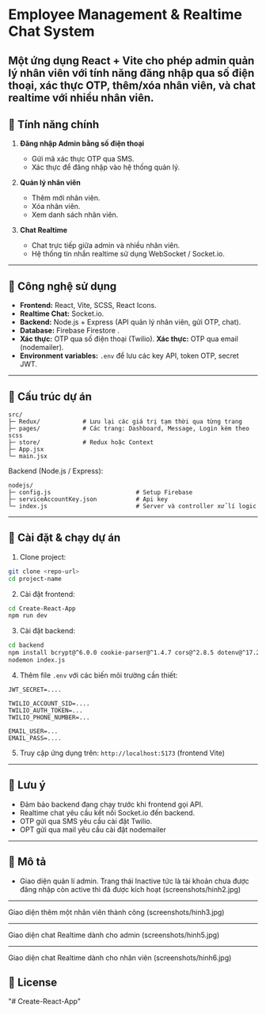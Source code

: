 
# Employee Management & Realtime Chat System

Một ứng dụng **React + Vite** cho phép **admin quản lý nhân viên** với tính năng đăng nhập qua số điện thoại, xác thực OTP, thêm/xóa nhân viên, và chat realtime với nhiều nhân viên.
---

## 🔹 Tính năng chính

1. **Đăng nhập Admin bằng số điện thoại**
   - Gửi mã xác thực OTP qua SMS.
   - Xác thực để đăng nhập vào hệ thống quản lý.

2. **Quản lý nhân viên**
   - Thêm mới nhân viên.
   - Xóa nhân viên.
   - Xem danh sách nhân viên.

3. **Chat Realtime**
   - Chat trực tiếp giữa admin và nhiều nhân viên.
   - Hệ thống tin nhắn realtime sử dụng WebSocket / Socket.io.

---

## 🔹 Công nghệ sử dụng

- **Frontend:** React, Vite, SCSS, React Icons.
- **Realtime Chat:** Socket.io.
- **Backend:** Node.js + Express (API quản lý nhân viên, gửi OTP, chat).
- **Database:** Firebase Firestore .
- **Xác thực:** OTP qua số điện thoại (Twilio).
  **Xác thực:** OTP qua email (nodemailer).
- **Environment variables:** `.env` để lưu các key API, token OTP, secret JWT.

---

## 🔹 Cấu trúc dự án

```
src/
├─ Redux/            # Lưu lại các giá trị tạm thời qua từng trang
├─ pages/            # Các trang: Dashboard, Message, Login kèm theo scss
├─ store/            # Redux hoặc Context
├─ App.jsx
└─ main.jsx
```

Backend (Node.js / Express):
```
nodejs/
├─ config.js                        # Setup Firebase
├─ serviceAccountKey.json           # Api key
└─ index.js                         # Server và controller xử lí logic
```

---

## 🔹 Cài đặt & chạy dự án

1. Clone project:
```bash
git clone <repo-url>
cd project-name
```

2. Cài đặt frontend:
```bash
cd Create-React-App
npm run dev
```

3. Cài đặt backend:
```bash
cd backend
npm install bcrypt@^6.0.0 cookie-parser@^1.4.7 cors@^2.8.5 dotenv@^17.2.1 express@^5.1.0 firebase@^12.1.0 firebase-admin@^13.4.0 jsonwebtoken@^9.0.2 nodemailer@^7.0.5 nodemon@^3.1.10 socket.io@^4.8.1 socket.io-client@^4.8.1 twilio@^5.8.0
nodemon index.js
```

4. Thêm file `.env` với các biến môi trường cần thiết:
```
JWT_SECRET=....

TWILIO_ACCOUNT_SID=....
TWILIO_AUTH_TOKEN=...
TWILIO_PHONE_NUMBER=... 

EMAIL_USER=...
EMAIL_PASS=....
```

5. Truy cập ứng dụng trên: `http://localhost:5173` (frontend Vite)

---

## 🔹 Lưu ý

- Đảm bảo backend đang chạy trước khi frontend gọi API.
- Realtime chat yêu cầu kết nối Socket.io đến backend.
- OTP gửi qua SMS yêu cầu cài đặt Twilio.
- OPT gửi qua mail yêu cầu cài đặt nodemailer

---

## 🔹 Mô tả
- Giao diện quản lí admin. Trang thái Inactive tức là tài khoản chưa được đăng nhập còn active thì đã được kích hoạt 
  (screenshots/hinh2.jpg)

---
Giao diện thêm một nhân viên thành công 
(screenshots/hinh3.jpg)

---
Giao diện chat Realtime dành cho admin
(screenshots/hinh5.jpg)

---
Giao diện chat Realtime dành cho nhân viên
(screenshots/hinh6.jpg)



## 🔹 License
"# Create-React-App" 

